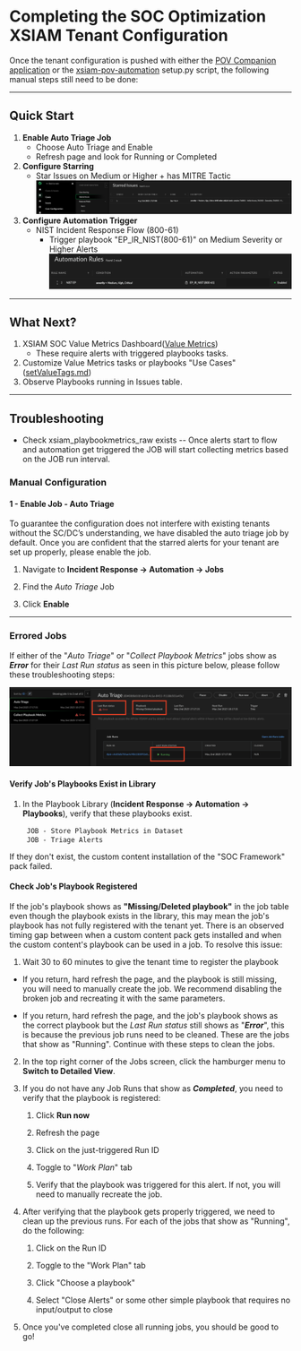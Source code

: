 # Completing the SOC Optimization XSIAM Tenant Configuration

Once the tenant configuration is pushed with either the [POV Companion application](https://pov-companion.ts.paloaltonetworks.com/tenant-configurations) or
the [xsiam-pov-automation](https://github.com/annabarone/xsiam-pov-automation/tree/main) setup.py script, the following
manual steps still need to be done: 

---
## Quick Start
1. **Enable Auto Triage Job**
   * Choose Auto Triage and Enable
   * Refresh page and look for Running or Completed
2. **Configure Starring**
   * Star Issues on Medium or Higher + has MITRE Tactic
![Starring_NIST_IR.png](images/Starring_NIST_IR.png)
3. **Configure Automation Trigger**
   * NIST Incident Response Flow (800-61)
     * Trigger playbook "EP_IR_NIST(800-61)" on Medium Severity or Higher Alerts
     ![Automation_Trigger_NIST_IR.png](https://github.com/Palo-Cortex/soc-optimization/blob/main/images/Automation_Trigger_NIST_IR.png)
--- 
## What Next?
1. XSIAM SOC Value Metrics Dashboard([Value Metrics](Documentation/Value_Metrics.md))
   * These require alerts with triggered playbooks tasks.
2. Customize Value Metrics tasks or playbooks "Use Cases" ([setValueTags.md](Documentation/setValueTags.md))
3. Observe Playbooks running in Issues table.
---

## Troubleshooting
* Check xsiam_playbookmetrics_raw exists -- Once alerts start to flow and automation get triggered the JOB will start collecting metrics based on the JOB run interval.

### Manual Configuration

#### 1 - Enable Job - Auto Triage 

To guarantee the configuration does not interfere with existing tenants without the SC/DC’s understanding, 
we have disabled the auto triage job by default. Once you are confident that the starred alerts for your 
tenant are set up properly, please enable the job.

1. Navigate to **Incident Response → Automation → Jobs**

2. Find the _Auto Triage_ Job

3. Click **Enable**

---
### Errored Jobs

If either of the "_Auto Triage_" or "_Collect Playbook Metrics_" jobs show as _**Error**_ for their _Last Run status_ as seen in 
this picture below, please follow these troubleshooting steps:

![Job Troubleshooting](images/job-troubleshooting.png)

#### Verify Job's Playbooks Exist in Library

1. In the Playbook Library (**Incident Response -> Automation -> Playbooks**), verify that these playbooks exist. 
        
        JOB - Store Playbook Metrics in Dataset
        JOB - Triage Alerts

If they don't exist, the custom content installation of the "SOC Framework" pack failed.

#### Check Job's Playbook Registered

If the job's playbook shows as **"Missing/Deleted playbook"** in the job table even though the playbook exists in the library,
this may mean the job's playbook has not fully registered with the tenant yet. There is an observed timing gap between 
when a custom content pack gets installed and when the custom content's playbook can be used in a job. To resolve this issue:

1. Wait 30 to 60 minutes to give the tenant time to register the playbook 

- If you return, hard refresh the page, and the playbook is still missing, you will need to manually create the job. We recommend
disabling the broken job and recreating it with the same parameters.

- If you return, hard refresh the page, and the job's playbook shows as the correct playbook but the _Last Run status_ still 
shows as "**_Error_**", this is because the previous job runs need to be cleaned. These are the jobs that show as "Running". 
Continue with these steps to clean the jobs.

2. In the top right corner of the Jobs screen, click the hamburger menu to **Switch to Detailed View**.

3. If you do not have any Job Runs that show as _**Completed**_, you need to verify that the playbook is registered: 

   1. Click **Run now**
   
   2. Refresh the page 
   
   3. Click on the just-triggered Run ID
   
   4. Toggle to "_Work Plan_" tab
   
   5. Verify that the playbook was triggered for this alert. If not, you will need to manually recreate the job.

4. After verifying that the playbook gets properly triggered, we need to clean up the previous runs. For each of the jobs
that show as "Running", do the following: 

   1. Click on the Run ID
   
   2. Toggle to the "Work Plan" tab
   
   3. Click "Choose a playbook"

   4. Select "Close Alerts" or some other simple playbook that requires no input/output to close

5. Once you've completed close all running jobs, you should be good to go! 

